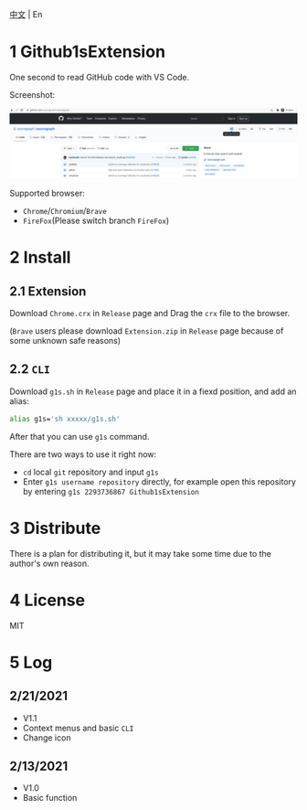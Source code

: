 [中文](https://github.com/2293736867/Github1sExtension/blob/main/README.md) | En

# 1 Github1sExtension

One second to read GitHub code with VS Code.

Screenshot:

![](./image/image.png)

Supported browser:

- `Chrome`/`Chromium`/`Brave`
- `FireFox`(Please switch branch `FireFox`)

# 2 Install

## 2.1 Extension

Download `Chrome.crx` in `Release` page and Drag the `crx` file to the browser.

(`Brave` users please download `Extension.zip` in `Release` page because of some unknown safe reasons)

## 2.2 `CLI`

Download `g1s.sh` in `Release` page and place it in a fiexd position, and add an alias:

```bash
alias g1s='sh xxxxx/g1s.sh'
```
After that you can use `g1s` command.

There are two ways to use it right now:

- `cd` local `git` repository and input `g1s`
- Enter `g1s username repository` directly, for example open this repository by entering `g1s 2293736867 Github1sExtension` 

# 3 Distribute

There is a plan for distributing it, but it may take some time due to the author's own reason.

# 4 License

MIT

# 5 Log

## 2/21/2021

- V1.1
- Context menus and basic `CLI`
- Change icon

## 2/13/2021

- V1.0
- Basic function
